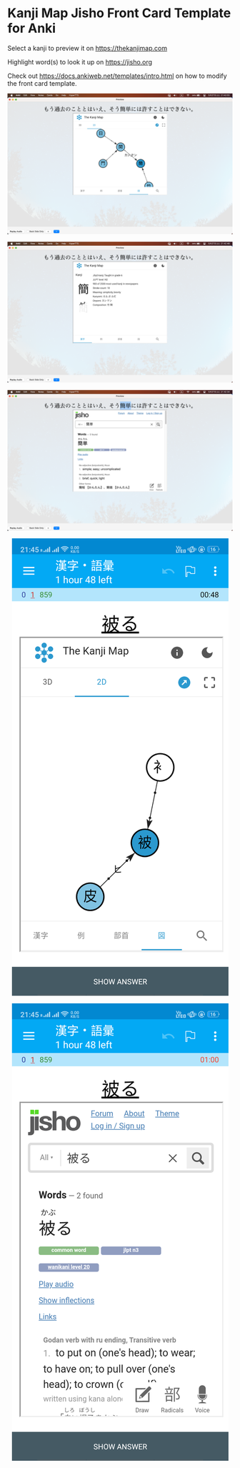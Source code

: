 # Kanji Map Jisho Front Card Template for Anki

Select a kanji to preview it on https://thekanjimap.com

Highlight word(s) to look it up on https://jisho.org


Check out https://docs.ankiweb.net/templates/intro.html on how to modify the front card template.

<p align="center">
<img src="screenshots/kanji-map-1.png"/>
</p>

<p align="center">
<img src="screenshots/kanji-map-2.png"/>
</p>

<p align="center">
<img src="screenshots/jisho.png"/>
</p>

<p align="center">
<img src="screenshots/kanji-map-m.png"/>
</p>

<p align="center">
<img src="screenshots/jisho-m.png"/>
</p>
